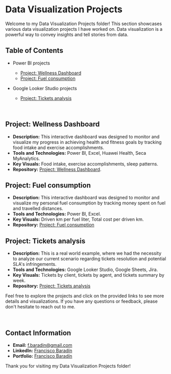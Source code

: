 # Data Visualization Projects

Welcome to my Data Visualization Projects folder! This section showcases various data visualization projects I have worked on. Data visualization is a powerful way to convey insights and tell stories from data.

## Table of Contents
- Power BI projects
  + [Project: Wellness Dashboard](https://github.com/FBaradin/Data-Analyst-Portfolio/blob/main/Data-Visualization-Projects/Wellness-Dashboard.md)
  + [Project: Fuel consumption](https://github.com/FBaradin/Data-Analyst-Portfolio/blob/main/Data-Visualization-Projects/Fuel-Consumption.md)
 
- Google Looker Studio projects
  + [Project: Tickets analysis](https://github.com/FBaradin/Data-Analyst-Portfolio/blob/main/Data-Visualization-Projects/Tickets-analysis.md)

<br>

## Project: Wellness Dashboard
- **Description:** This interactive dashboard was designed to monitor and visualize my progress in achieving health and fitness goals by tracking food intake and exercise accomplishments.
- **Tools and Technologies:** Power BI, Excel, Huawei Health, Seca MyAnalytics.
- **Key Visuals:** Food intake, exercise accomplishments, sleep patterns.
- **Repository:** [Project: Wellness Dashboard](https://github.com/FBaradin/Data-Analyst-Portfolio/blob/main/Data-Visualization-Projects/Wellness-Dashboard.md).

## Project: Fuel consumption
- **Description:** This interactive dashboard was designed to monitor and visualize my personal fuel consumption by tracking money spent on fuel and travelled distances.
- **Tools and Technologies:** Power BI, Excel.
- **Key Visuals:** Driven km per fuel liter, Total cost per driven km.
- **Repository:** [Project: Fuel consumption](https://github.com/FBaradin/Data-Analyst-Portfolio/blob/main/Data-Visualization-Projects/Fuel-Consumption.md)

## Project: Tickets analysis
- **Description:** This is a real world example, where we had the necessity to analyze our current scenario regarding tickets resolution and potential SLA's infringements.
- **Tools and Technologies:** Google Looker Studio, Google Sheets, Jira.
- **Key Visuals:** Tickets by client, tickets by agent, and tickets summary by week.
- **Repository:** [Project: Tickets analysis](https://github.com/FBaradin/Data-Analyst-Portfolio/blob/main/Data-Visualization-Projects/Tickets-analysis.md)

Feel free to explore the projects and click on the provided links to see more details and visualizations. If you have any questions or feedback, please don't hesitate to reach out to me.

<br>

## Contact Information
- **Email:** [f.baradin@gmail.com](mailto:f.baradin@gmail.com)
- **LinkedIn:** [Francisco Baradín](https://www.linkedin.com/in/franciscobaradin13256664/)
- **Portfolio:** [Francisco Baradín](https://github.com/FBaradin/Data-Analyst-Portfolio)

Thank you for visiting my Data Visualization Projects folder!
